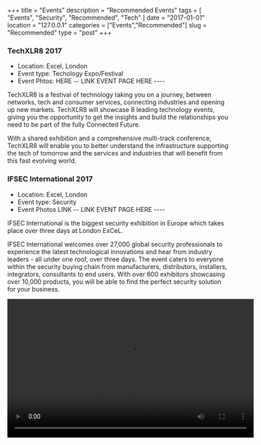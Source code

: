+++
title = "Events"
description = "Recommended Events"
tags = [ "Events", "Security", "Recommended", "Tech" ]
date = "2017-01-01"
location = "127.0.0.1"
categories = ["Events","Recommended"]
slug = "Recommended"
type = "post"
+++


### TechXLR8 2017

* Location: Excel, London
* Event type: Techology Expo/Festival
* Event Phtos: HERE -- LINK EVENT PAGE HERE ----

TechXLR8 is a festival of technology taking you on a journey, between networks, tech and consumer services, connecting industries and opening up new markets. TechXLR8 will showcase 8 leading technology events, giving you the opportunity to get the insights and build the relationships you need to be part of the fully Connected Future.

With a shared exhibition and a comprehensive multi-track conference, TechXLR8 will enable you to better understand the infrastructure supporting the tech of tomorrow and the services and industries that will benefit from this fast evolving world. 


### IFSEC International 2017

* Location: Excel, London
* Event type: Security 
* Event Photos  LINK  -- LINK EVENT PAGE HERE ----

IFSEC International is the biggest security exhibition in Europe which takes place over three days at London ExCeL.

IFSEC International welcomes over 27,000 global security professionals to experience the latest technological innovations and hear from industry leaders - all under one roof, over three days. The event caters to everyone within the security buying chain from manufacturers, distributors, installers, integrators, consultants to end users. 
With over 600 exhibitors showcasing over 10,000 products, you will be able to find the perfect security solution for your business. 


<video width="560" height="315" controls>
    <source src="http://video.silverstream.tv/content/video/594a9f48a70d8.mp4" type="video/mp4">
</video>

